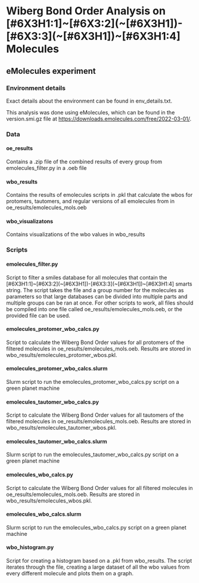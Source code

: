 # Wiberg Bond Order Analysis on \[\#6X3H1:1]\~\[\#6X3:2\]\(\~\[\#6X3H1\]\)\-\[\#6X3:3\]\(\~\[\#6X3H1\]\)\~\[\#6X3H1:4\] Molecules

## eMolecules experiment

### Environment details

Exact details about the environment can be found in env_details.txt.

This analysis was done using eMolecules, which can be found in the version.smi.gz file at https://downloads.emolecules.com/free/2022-03-01/.

### Data

#### oe_results

Contains a .zip file of the combined results of every group from emolecules_filter.py in a .oeb file

#### wbo_results

Contains the results of emolecules scripts in .pkl that calculate the wbos for protomers, tautomers, and regular versions of all emolecules from in oe_results/emolecules_mols.oeb

#### wbo_visualizatons 

Contains visualizations of the wbo values in wbo_results

### Scripts

#### emolecules_filter.py

Script to filter a smiles database for all molecules that contain the \[\#6X3H1:1]\~\[\#6X3:2\]\(\~\[\#6X3H1\]\)\-\[\#6X3:3\]\(\~\[\#6X3H1\]\)\~\[\#6X3H1:4\] smarts string. The script takes the file and a group number for the molecules as parameters so that large databases can be divided into multiple parts and multiple groups can be ran at once. For other scripts to work, all files should be compiled into one file called oe_results/emolecules_mols.oeb, or the provided file can be used.

#### emolecules_protomer_wbo_calcs.py

Script to calculate the Wiberg Bond Order values for all protomers of the filtered molecules in oe_results/emolecules_mols.oeb. Results are stored in wbo_results/emolecules_protomer_wbos.pkl.

#### emolecules_protomer_wbo_calcs.slurm

Slurm script to run the emolecules_protomer_wbo_calcs.py script on a green planet machine

#### emolecules_tautomer_wbo_calcs.py

Script to calculate the Wiberg Bond Order values for all tautomers of the filtered molecules in oe_results/emolecules_mols.oeb. Results are stored in wbo_results/emolecules_tautomer_wbos.pkl.

#### emolecules_tautomer_wbo_calcs.slurm

Slurm script to run the emolecules_tautomer_wbo_calcs.py script on a green planet machine

#### emolecules_wbo_calcs.py

Script to calculate the Wiberg Bond Order values for all filtered molecules in oe_results/emolecules_mols.oeb. Results are stored in wbo_results/emolecules_wbos.pkl.

#### emolecules_wbo_calcs.slurm

Slurm script to run the emolecules_wbo_calcs.py script on a green planet machine

#### wbo_histogram.py

Script for creating a histogram based on a .pkl from wbo_results. The script iterates through the file, creating a large dataset of all the wbo values from every different molecule and plots them on a graph.

